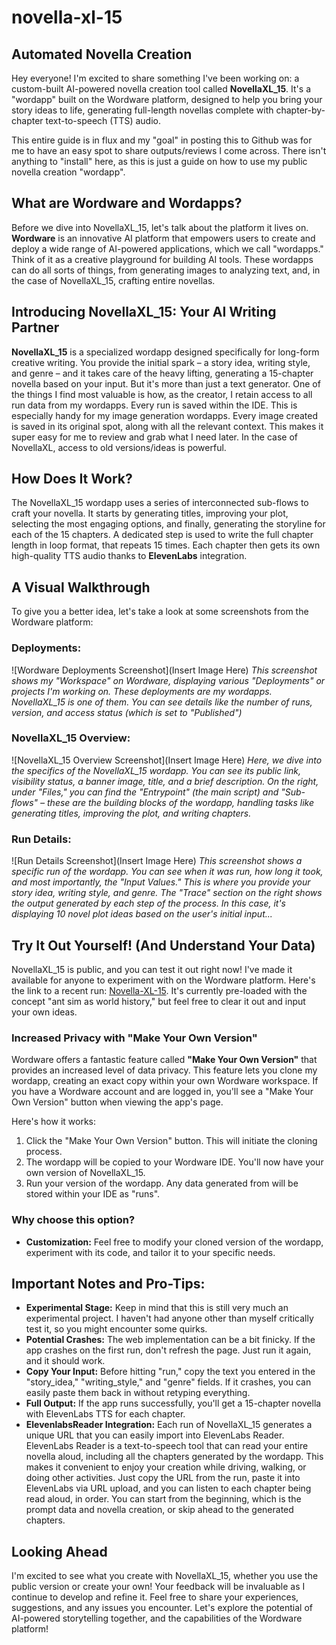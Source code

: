 # novella-xl-15

## Automated Novella Creation

Hey everyone! I'm excited to share something I've been working on: a custom-built AI-powered novella creation tool called **NovellaXL_15**. It's a "wordapp" built on the Wordware platform, designed to help you bring your story ideas to life, generating full-length novellas complete with chapter-by-chapter text-to-speech (TTS) audio. 

This entire guide is in flux and my "goal" in posting this to Github was for me to have an easy spot to share outputs/reviews I come across. There isn't anything to "install" here, as this is just a guide on how to use my public novella creation "wordapp".

## What are Wordware and Wordapps?

Before we dive into NovellaXL_15, let's talk about the platform it lives on. **Wordware** is an innovative AI platform that empowers users to create and deploy a wide range of AI-powered applications, which we call "wordapps." Think of it as a creative playground for building AI tools. These wordapps can do all sorts of things, from generating images to analyzing text, and, in the case of NovellaXL_15, crafting entire novellas.

## Introducing NovellaXL_15: Your AI Writing Partner

**NovellaXL_15** is a specialized wordapp designed specifically for long-form creative writing. You provide the initial spark – a story idea, writing style, and genre – and it takes care of the heavy lifting, generating a 15-chapter novella based on your input. But it's more than just a text generator. One of the things I find most valuable is how, as the creator, I retain access to all run data from my wordapps. Every run is saved within the IDE. This is especially handy for my image generation wordapps. Every image created is saved in its original spot, along with all the relevant context. This makes it super easy for me to review and grab what I need later. In the case of NovellaXL, access to old versions/ideas is powerful.

## How Does It Work?

The NovellaXL_15 wordapp uses a series of interconnected sub-flows to craft your novella. It starts by generating titles, improving your plot, selecting the most engaging options, and finally, generating the storyline for each of the 15 chapters. A dedicated step is used to write the full chapter length in loop format, that repeats 15 times. Each chapter then gets its own high-quality TTS audio thanks to **ElevenLabs** integration.

## A Visual Walkthrough

To give you a better idea, let's take a look at some screenshots from the Wordware platform:

### Deployments:

![Wordware Deployments Screenshot](Insert Image Here)
*This screenshot shows my "Workspace" on Wordware, displaying various "Deployments" or projects I'm working on. These deployments are my wordapps. NovellaXL_15 is one of them. You can see details like the number of runs, version, and access status (which is set to "Published")*

### NovellaXL_15 Overview:

![NovellaXL_15 Overview Screenshot](Insert Image Here)
*Here, we dive into the specifics of the NovellaXL_15 wordapp. You can see its public link, visibility status, a banner image, title, and a brief description. On the right, under "Files," you can find the "Entrypoint" (the main script) and "Sub-flows" – these are the building blocks of the wordapp, handling tasks like generating titles, improving the plot, and writing chapters.*

### Run Details:

![Run Details Screenshot](Insert Image Here)
*This screenshot shows a specific run of the wordapp. You can see when it was run, how long it took, and most importantly, the "Input Values." This is where you provide your story idea, writing style, and genre. The "Trace" section on the right shows the output generated by each step of the process. In this case, it's displaying 10 novel plot ideas based on the user's initial input...*

## Try It Out Yourself! (And Understand Your Data)

NovellaXL_15 is public, and you can test it out right now! I've made it available for anyone to experiment with on the Wordware platform. Here's the link to a recent run: [Novella-XL-15](https://app.wordware.ai/explore/apps/36200ea7-a940-4c72-9951-518bdfa1861b). It's currently pre-loaded with the concept "ant sim as world history," but feel free to clear it out and input your own ideas.

### Increased Privacy with "Make Your Own Version"

Wordware offers a fantastic feature called **"Make Your Own Version"** that provides an increased level of data privacy. This feature lets you clone my wordapp, creating an exact copy within your own Wordware workspace. If you have a Wordware account and are logged in, you'll see a "Make Your Own Version" button when viewing the app's page.

Here's how it works:

1.  Click the "Make Your Own Version" button. This will initiate the cloning process.
2.  The wordapp will be copied to your Wordware IDE. You'll now have your own version of NovellaXL_15.
3.  Run your version of the wordapp. Any data generated from will be stored within your IDE as "runs".

### Why choose this option?

*   **Customization:** Feel free to modify your cloned version of the wordapp, experiment with its code, and tailor it to your specific needs.

## Important Notes and Pro-Tips:

*   **Experimental Stage:** Keep in mind that this is still very much an experimental project. I haven't had anyone other than myself critically test it, so you might encounter some quirks.
*   **Potential Crashes:** The web implementation can be a bit finicky. If the app crashes on the first run, don't refresh the page. Just run it again, and it should work.
*   **Copy Your Input:** Before hitting "run," copy the text you entered in the "story\_idea," "writing\_style," and "genre" fields. If it crashes, you can easily paste them back in without retyping everything.
*   **Full Output:** If the app runs successfully, you'll get a 15-chapter novella with ElevenLabs TTS for each chapter.
*   **ElevenlabsReader Integration:** Each run of NovellaXL_15 generates a unique URL that you can easily import into ElevenLabs Reader. ElevenLabs Reader is a text-to-speech tool that can read your entire novella aloud, including all the chapters generated by the wordapp. This makes it convenient to enjoy your creation while driving, walking, or doing other activities. Just copy the URL from the run, paste it into ElevenLabs via URL upload, and you can listen to each chapter being read aloud, in order. You can start from the beginning, which is the prompt data and novella creation, or skip ahead to the generated chapters.

## Looking Ahead

I'm excited to see what you create with NovellaXL_15, whether you use the public version or create your own! Your feedback will be invaluable as I continue to develop and refine it. Feel free to share your experiences, suggestions, and any issues you encounter. Let's explore the potential of AI-powered storytelling together, and the capabilities of the Wordware platform!
